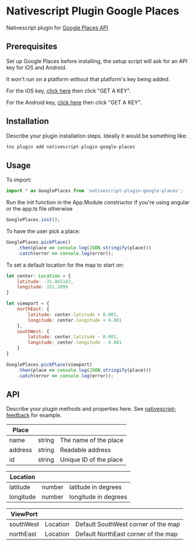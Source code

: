 # Nativescript Plugin Google Places

<!--Add your plugin badges here. See [nativescript-urlhandler](https://github.com/hypery2k/nativescript-urlhandler) for example.-->

Nativescript plugin for [Google Places API](https://developers.google.com/places/)


## Prerequisites

Set up Google Places before installing, the setup script will ask for an API key for iOS and Android. 

It won't run on a platform without that platform's key being added.

For the iOS key, [click here](https://developers.google.com/places/ios-api/start) then click "GET A KEY".

For the Android key, [click here](https://developers.google.com/places/android-api/start) then click "GET A KEY".


## Installation

Describe your plugin installation steps. Ideally it would be something like:

```javascript
tns plugin add nativescript-plugin-google-places
```

## Usage 

To import:
```javascript
import * as GooglePlaces from 'nativescript-plugin-google-places';
```

Run the init function in the App.Module constructor if you're using angular or the app.ts file otherwise
	
```javascript
GooglePlaces.init();
```

To have the user pick a place:

```javascript
GooglePlaces.pickPlace()
    .then(place => console.log(JSON.stringify(place)))
    .catch(error => console.log(error));
```

To set a default location for the map to start on: 

```javascript
let center: Location = {
    latitude: -33.865143,
    longitude: 151.2099
}

let viewport = {
    northEast: {
        latitude: center.latitude + 0.001,
        longitude: center.longitude + 0.001
    },
    southWest: {
        latitude: center.latitude - 0.001,
        longitude: center.longitude - 0.001
    }
}

GooglePlaces.pickPlace(viewport)
    .then(place => console.log(JSON.stringify(place)))
    .catch(error => console.log(error));
```

## API

Describe your plugin methods and properties here. See [nativescript-feedback](https://github.com/EddyVerbruggen/nativescript-feedback) for example.

| Place  |||
| --- | --- | --- |
| name | string | The name of the place |
| address | string | Readable address |
| id | string | Unique ID of the place |
    
| Location |||
| --- | --- | --- |
| latitude | number | latitude in degrees |
| longitude | number | longitude in degrees |

| ViewPort |||
| --- | --- | --- |
| southWest | Location | Default SouthWest corner of the map |
| northEast | Location | Default NorthEast corner of the map |